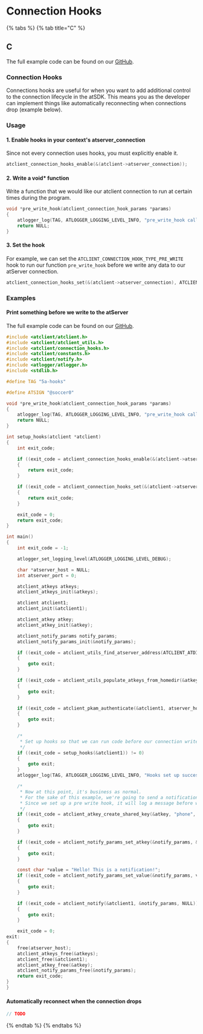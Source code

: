 # Connection Hooks

{% tabs %}
{% tab title="C" %}
## C

The full example code can be found on our [GitHub](https://github.com/atsign-foundation/at\_demos/tree/trunk/demos/get\_started\_c/5a-hooks#5a---hooks).

### Connection Hooks

Connections hooks are useful for when you want to add additional control to the connection lifecycle in the atSDK. This means you as the developer can implement things like automatically reconnecting when connections drop (example below).

### Usage

#### 1. Enable hooks in your context's atserver\_connection

Since not every connection uses hooks, you must explicitly enable it.&#x20;

```c
atclient_connection_hooks_enable(&(atclient->atserver_connection));
```

#### 2. Write a void\* function

Write a function that we would like our atclient connection to run at certain times during the program.

```c
void *pre_write_hook(atclient_connection_hook_params *params)
{
    atlogger_log(TAG, ATLOGGER_LOGGING_LEVEL_INFO, "pre_write_hook called\n");
    return NULL;
}
```

#### 3. Set the hook

For example, we can set the `ATCLIENT_CONNECTION_HOOK_TYPE_PRE_WRITE` hook to run our function `pre_write_hook` before we write any data to our atServer connection.

```c
atclient_connection_hooks_set(&(atclient->atserver_connection), ATCLIENT_CONNECTION_HOOK_TYPE_PRE_WRITE, pre_write_hook))
```

### Examples

#### Print something before we write to the atServer

The full example code can be found on our [GitHub](https://github.com/atsign-foundation/at\_demos/tree/trunk/demos/get\_started\_c/5a-hooks#5a---hooks).

```c
#include <atclient/atclient.h>
#include <atclient/atclient_utils.h>
#include <atclient/connection_hooks.h>
#include <atclient/constants.h>
#include <atclient/notify.h>
#include <atlogger/atlogger.h>
#include <stdlib.h>

#define TAG "5a-hooks"

#define ATSIGN "@soccer0"

void *pre_write_hook(atclient_connection_hook_params *params)
{
    atlogger_log(TAG, ATLOGGER_LOGGING_LEVEL_INFO, "pre_write_hook called\n");
    return NULL;
}

int setup_hooks(atclient *atclient)
{
    int exit_code;

    if ((exit_code = atclient_connection_hooks_enable(&(atclient->atserver_connection))) != 0)
    {
        return exit_code;
    }

    if ((exit_code = atclient_connection_hooks_set(&(atclient->atserver_connection), ATCLIENT_CONNECTION_HOOK_TYPE_PRE_WRITE, pre_write_hook)) != 0)
    {
        return exit_code;
    }

    exit_code = 0;
    return exit_code;
}

int main()
{
    int exit_code = -1;

    atlogger_set_logging_level(ATLOGGER_LOGGING_LEVEL_DEBUG);

    char *atserver_host = NULL;
    int atserver_port = 0;

    atclient_atkeys atkeys;
    atclient_atkeys_init(&atkeys);

    atclient atclient1;
    atclient_init(&atclient1);

    atclient_atkey atkey;
    atclient_atkey_init(&atkey);

    atclient_notify_params notify_params;
    atclient_notify_params_init(&notify_params);

    if ((exit_code = atclient_utils_find_atserver_address(ATCLIENT_ATDIRECTORY_PRODUCTION_HOST, ATCLIENT_ATDIRECTORY_PRODUCTION_PORT, ATSIGN, &atserver_host, &atserver_port)) != 0)
    {
        goto exit;
    }

    if ((exit_code = atclient_utils_populate_atkeys_from_homedir(&atkeys, ATSIGN)) != 0)
    {
        goto exit;
    }

    if ((exit_code = atclient_pkam_authenticate(&atclient1, atserver_host, atserver_port, &atkeys, ATSIGN)) != 0)
    {
        goto exit;
    }

    /*
     * Set up hooks so that we can run code before our connection writes to the atServer.
     */
    if ((exit_code = setup_hooks(&atclient1)) != 0)
    {
        goto exit;
    }
    atlogger_log(TAG, ATLOGGER_LOGGING_LEVEL_INFO, "Hooks set up successfully.\n");

    /*
     * Now at this point, it's business as normal.
     * For the sake of this example, we're going to send a notification.
     * Since we set up a pre write hook, it will log a message before we send any data to the atServer.
     */
    if ((exit_code = atclient_atkey_create_shared_key(&atkey, "phone", ATSIGN, "@soccer99", "c_demos")) != 0)
    {
        goto exit;
    }

    if ((exit_code = atclient_notify_params_set_atkey(&notify_params, &atkey)) != 0)
    {
        goto exit;
    }

    const char *value = "Hello! This is a notification!";
    if ((exit_code = atclient_notify_params_set_value(&notify_params, value)) != 0)
    {
        goto exit;
    }

    if ((exit_code = atclient_notify(&atclient1, &notify_params, NULL)) != 0)
    {
        goto exit;
    }

    exit_code = 0;
exit:
{
    free(atserver_host);
    atclient_atkeys_free(&atkeys);
    atclient_free(&atclient1);
    atclient_atkey_free(&atkey);
    atclient_notify_params_free(&notify_params);
    return exit_code;
}
}
```

#### Automatically reconnect when the connection drops

```c
// TODO
```
{% endtab %}
{% endtabs %}

